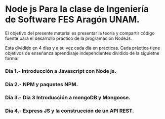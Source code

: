 # Node js Para la clase de Ingeniería de Software FES Aragón UNAM.

El objetivo del presente material es presentar la teoría y compartir código fuente para el desarrollo práctico de la programación NodeJs.

Esta dividido en 4 días y a su vez cada día en practicas. Cada práctica tiene objetivos de enseñanza aprendisaje independientes dividido de la siguietne forma:

### Día 1.- Introducción a Javascript con Node js.


### Día 2.- NPM y paquetes NPM.


### Día 3.- Dia 3 Introducción a mongoDB y Mongoose.


### Día 4.- Express JS y la construcción de un API REST.
